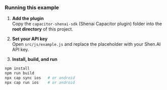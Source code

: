 ### Running this example

1. **Add the plugin**  
   Copy the `capacitor-shenai-sdk` (Shenai Capacitor plugin) folder into the **root directory** of this project.

2. **Set your API key**  
   Open `src/js/example.js` and replace the placeholder with your Shen.AI API key.

3. **Install, build, and run**

```bash
npm install
npm run build
npx cap sync ios   # or android
npx cap run ios    # or android
```